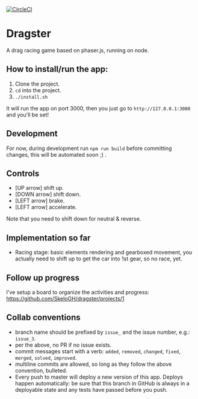 [![CircleCI](https://circleci.com/gh/SkeloGH/dragster/tree/master.svg?style=svg)](https://circleci.com/gh/SkeloGH/dragster/tree/master)

# Dragster

A drag racing game based on phaser.js, running on node.

## How to install/run the app:

1. Clone the project.
2. `cd` into the project.
3. `./install.sh`

It will run the app on port 3000, then you just go to `http://127.0.0.1:3000` and you'll be set!

## Development

For now, during development run `npm run build` before committing changes, this will be automated soon ;) .

## Controls

- [UP arrow] shift up.
- [DOWN arrow] shift down.
- [LEFT arrow] brake.
- [LEFT arrow] accelerate.

Note that you need to shift down for neutral & reverse.

## Implementation so far

- Racing stage: basic elements rendering and gearboxed movement, you actually need to shift up to get the car into 1st gear, so no race, yet.

## Follow up progress

I've setup a board to organize the activities and progress: https://github.com/SkeloGH/dragster/projects/1

## Collab conventions

- branch name should be prefixed by `issue_` and the issue number, e.g.: `issue_3`.
- per the above, no PR if no issue exists.
- commit messages start with a verb: `added`, `removed`, `changed`, `fixed`, `merged`, `solved`, `improved`.
- multiline commits are allowed, so long as they follow the above convention, bulleted.
- Every push to master will deploy a new version of this app. Deploys happen automatically: be sure that this branch in GitHub is always in a deployable state and any tests have passed before you push.
